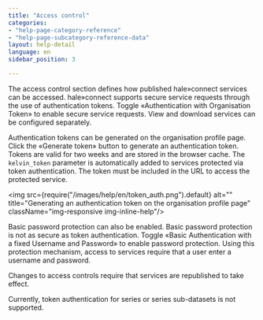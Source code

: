 ```yaml
---
title: "Access control"
categories:
- "help-page-category-reference"
- "help-page-subcategory-reference-data"
layout: help-detail
language: en
sidebar_position: 3

---
```


The access control section defines how published hale»connect services can be accessed. hale»connect supports secure service requests through the use of authentication tokens. Toggle &laquo;Authentication with Organisation Token&raquo; to enable secure service requests. View and download services can be configured separately.

Authentication tokens can be generated on the organisation profile page. Click the &laquo;Generate token&raquo; button to generate an authentication token. Tokens are valid for two weeks and are stored in the browser cache. The ```kelvin_token``` parameter is automatically added to services protected via token authentication. The token must be included in the URL to access the protected service.

<img src={require("/images/help/en/token_auth.png").default} alt="" title="Generating an authentication token on the organisation profile page" className="img-responsive img-inline-help"/>

Basic password protection can also be enabled. Basic password protection is not as secure as token authentication. Toggle &laquo;Basic Authentication with a fixed Username and Password&raquo; to enable password protection. Using this protection mechanism, access to services require that a user enter a username and password.

Changes to access controls require that services are republished to take effect.

Currently, token authentication for series or series sub-datasets is not supported.

